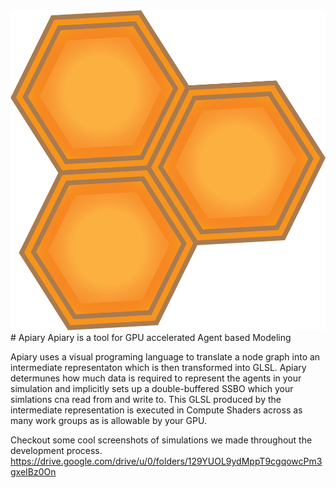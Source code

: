 <div style="text-align:center"><img src="https://github.com/baileysostek/Apiary/blob/main/res/textures/apiary.png" alt="Apiary" width="512" height="512"/></div>
# Apiary
Apiary is a tool for GPU accelerated Agent based Modeling

Apiary uses a visual programing language to translate a node graph into an intermediate representaton which is then transformed into GLSL. Apiary determunes how much data is required to represent the agents in your simulation and implicitly sets up a double-buffered SSBO which your simlations cna read from and write to. This GLSL produced by the intermediate representation is executed in Compute Shaders across as many work groups as is allowable by your GPU. 

Checkout some cool screenshots of simulations we made throughout the development process.
https://drive.google.com/drive/u/0/folders/129YUOL9ydMppT9cgqowcPm3gxeIBz0On
